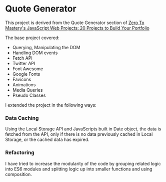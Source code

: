 # Quote Generator

This project is derived from the Quote Generator section of [Zero To Mastery's JavaScript Web Projects: 20 Projects to Build Your Portfolio
](https://zerotomastery.io/courses/javascript-projects/)

The base project covered:
- Querying, Manipulating the DOM
- Handling DOM events
- Fetch API
- Twitter API
- Font Awesome
- Google Fonts
- Favicons
- Animations
- Media Queries
- Pseudo Classes

I extended the project in the following ways:

### Data Caching 
Using the Local Storage API and JavaScripts built in Date object, the data is fetched from the API, only if there is no data previously cached in Local Storage, or the cached data has expired.

### Refactoring
I have tried to increase the modularity of the code by grouping related logic into ES6 modules and splitting logic up into smaller functions and using composition.

